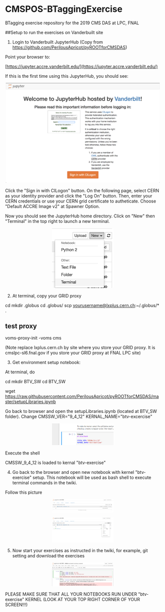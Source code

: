 # CMSPOS-BTaggingExercise
BTagging exercise repository for the 2019 CMS DAS at LPC, FNAL

##Setup to run the exercises on Vanderbuilt site

1. Login to Vanderbuilt JupyterHub
(Copy from https://github.com/PerilousApricot/pyROOTforCMSDAS)  

Point your browser to:

[https://jupyter.accre.vanderbilt.edu/](https://jupyter.accre.vanderbilt.edu/)

If this is the first time using this JupyterHub, you should see:

<p align="center">
  <img src="vanderbilt.png" width="500"/>
</p>

Click the "Sign in with CILogon" button. On the following page, select CERN as your identity provider and click the "Log On" button. Then, enter your CERN credentials or use your CERN grid certificate to autheticate. Choose "Default ACCRE Image v2" at Spawner Option.

Now you should see the JupyterHub home directory. Click on "New" then "Terminal" in the top right to launch a new terminal.

<p align="center">
  <img src="new_terminal.png" width="200"/>
</p>

2. At terminal, copy your GRID proxy

cd
mkdir .globus
cd .globus/
scp yourusername@lxplus.cern.ch:~/.globus/* .

## test proxy
voms-proxy-init -voms cms

(Note replace lxplus.cern.ch by site where you store your GRID proxy. It is cmslpc-sl6.fnal.gov if you store your GRID proxy at FNAL LPC site) 

3. Get environment setup notebook:

At terminal, do

cd
mkdir BTV_SW 
cd BTV_SW

wget https://raw.githubusercontent.com/PerilousApricot/pyROOTforCMSDAS/master/setupLibraries.ipynb

Go back to browser and open the setupLibraries.ipynb (located at BTV_SW folder). Change
CMSSW_VER="9_4_12"
KERNAL_NAME="btv-excercise"

<p align="center">
  <img src="kernal_setting.png" width="200"/>
</p>


Execute the shell

CMSSW_9_4_12 is loaded to kernal "btv-exercise"

4. Go back to the browser and  open new notebook with kernel "btv-exercise" setup. This notebook will be used as bash shell to execute terminal commands in the twiki.

Follow this picture 
<p align="center">
  <img src="kernal_shell_1.png" width="200"/>
</p>

<p align="center">
  <img src="kernal_shell_2.png" width="200"/>
</p>

5. Now start your exercises as instructed in the twiki, for example, git setting and download the exercises

<p align="center">
  <img src="kernal_shell_3.png" width="200"/>
</p>

PLEASE MAKE SURE THAT ALL YOUR NOTEBOOKS RUN UNDER "btv-exercise" KERNEL (LOOK AT YOUR TOP RIGHT CORNER OF YOUR SCREEN!!!)

